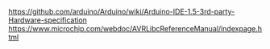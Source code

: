 https://github.com/arduino/Arduino/wiki/Arduino-IDE-1.5-3rd-party-Hardware-specification
https://www.microchip.com/webdoc/AVRLibcReferenceManual/indexpage.html

